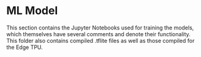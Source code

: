 # ML Model
This section contains the Jupyter Notebooks used for training the models, which themselves have several comments and denote their functionality. This folder also contains compiled .tflite files as well as those compiled for the Edge TPU. 